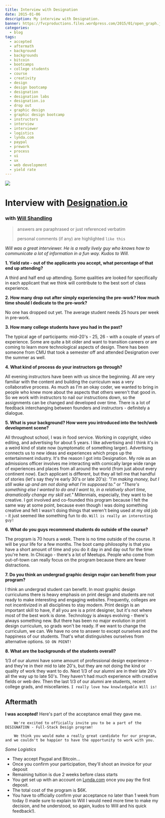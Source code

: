 ```yaml
---
title: Interview with Designation
date: 2015-01-06
description: My interview with Designation.
banner: https://fvcproductions.files.wordpress.com/2015/01/open_graph.jpg?w=1024&h=435&crop=1
categories:
  - blog
tags:
  - accepted
  - aftermath
  - background
  - backgrounds
  - bitcoin
  - bootcamps
  - college students
  - course
  - creativity
  - design
  - design bootcamp
  - designation
  - designation labs
  - designation.io
  - drop out
  - graphic design
  - graphic design bootcamp
  - instructors
  - interview
  - interviewer
  - logistics
  - lynda.com
  - paypal
  - prework
  - process
  - ui
  - ux
  - web development
  - yield rate
---
```


[![](//designation.io/downloads/designation_logo_black/designation_vertical_black.png)](//designation.io)

# Interview with [Designation.io](//designation.io "Designation")

### with [Will Shandling](//www.linkedin.com/in/wshandling "Will Shandling")

> answers are paraphrased or just referenced verbatim
>
> personal comments (if any) are highlighted `like this`

_Will was a great interviewer. He is a really lively guy who knows how to communicate a lot of information in a fun way. Kudos to Will._

**1. Yield rate - out of the applicants you accept, what percentage of that end up attending?**

A third and half end up attending. Some qualities are looked for specifically in each applicant that we think will contribute to the best sort of class experience.

**2. How many drop out after simply experiencing the pre-work? How much time should I dedicate to the pre-work?**

No one has dropped out yet. The average student needs 25 hours per week in pre-work.

**3. How many college students have you had in the past?**

The typical age of participants: mid–20's - 25, 26 - with a couple of years of experience. Some are quite a bit older and want to transition careers or are coming to learn more technological aspects of design. There has been someone from CMU that took a semester off and attended Designation over the summer as well.

**4. What kind of process do your instructors go through?**

All evening instructors have been with us since the beginning. All are very familiar with the content and building the curriculum was a very collaborative process. As much as I'm an okay coder, we wanted to bring in people who knew more about the aspects that others weren't that good in. So we work with instructors to nail our instructions down, so the assignments can be changed and developed over time. There is a lot of feedback interchanging between founders and instructors - definitely a dialogue.

**5. What is your background? How were you introduced into the tech/web development scene?**

All throughout school, I was in food service. Working in copyright, video editing, and advertising for about 5 years. I like advertising and I think it's in a weird kind of state now (symptomatic of something larger). Advertising connects us to new ideas and experiences which props up the entertainment industry. It's the reason I got into Designation. My role as an admissions officer involves me interacting with comically large wide range of experiences and places from all around the world (from just about every continent now). Each applicant is different, but they all tell me that handful of stories (let's say they're early 30's or late 20's): _"I'm making money, but I still wake up and am not doing what I'm supposed to."_ or _"There's something else I wanted to do and I want to, in a relatively short time, dramatically change my skill set."_ Millennials, especially, they want to be creative. I got involved and co-founded this program because I felt the same way at some point, because even though I was doing something creative and felt I wasn't doing things that weren't being used at my old job - it just seemed like something fun to do. `Will is really an interesting guy!`

**6. What do you guys recommend students do outside of the course?**

The program is 70 hours a week. There is no time outside of the course. It will be your life for a few months. The boot camp philosophy is that you have a short amount of time and you do it day in and day out for the time you're here. In Chicago - there's a lot of Meetups. People who come from out-of-town can really focus on the program because there are fewer distractions.

**7. Do you think an undergrad graphic design major can benefit from your program?**

I think an undergrad student can benefit. In most graphic design curriculums there is heavy emphasis on print design and students are not ready to make interesting and engaging websites. Frequently, colleges are not incentivized in all disciplines to stay modern. Print design is an important skill to have, if all you are is a print designer, but it's not where most of the best work is done. Technology is always evolving - there's always something new. But there has been no major evolution in print design curriculum, so grads won't be ready. If we want to change the curriculum, we can. We have no one to answer to except ourselves and the happiness of our students. That's what distinguishes ourselves from alternative options. `SO ON POINT!`

**8. What are the backgrounds of the students overall?**

1/3 of our alumni have some amount of professional design experience - and they're in their mid to late 20's, but they are not doing the kind or quality of work they want to do. Next 1/3 of our alumni are in their late 20's all the way up to late 50's. They haven't had much experience with creative fields or web dev. Then the last 1/3 of our alumni are students, recent college grads, and miscellanies. `I really love how knowledgable Will is!`

## Aftermath

**I was accepted!** Here's part of the acceptance email they gave me.

        We're excited to officially invite you to be a part of the DESIGNATION - Full-Stack Design program!

        We think you would make a really great candidate for our program, and we couldn't be happier to have the opportunity to work with you.

_Some Logistics_

* They accept Paypal and Bitcoin…
* Once you confirm your participation, they'll shoot an invoice for your deposit
* Remaining tuition is due 2 weeks before class starts
* You get set up with an account on [Lynda.com](//lynda.com "Lynda") once you pay the first deposit.
* The total cost of the program is \$6K.
* You have to officially confirm your acceptance no later than 1 week from today (I made sure to explain to Will I would need more time to make my decision, and he understood, so again, kudos to Will and his quick feedback!).
